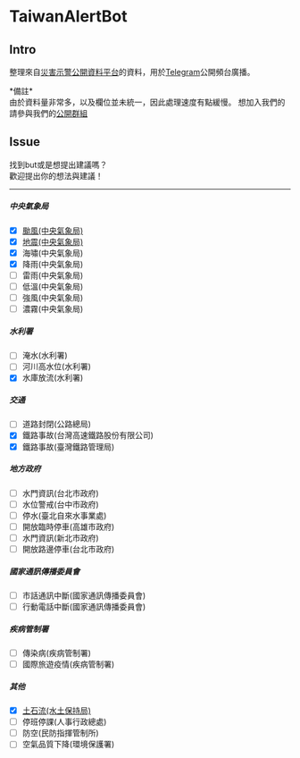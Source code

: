 # TaiwanAlertBot

## Intro
整理來自[災害示警公開資料平台](https://alerts.ncdr.nat.gov.tw)的資料，用於[Telegram](https://telegram.org)公開頻台廣播。

\*備註\*  
由於資料量非常多，以及欄位並未統一，因此處理速度有點緩慢。
想加入我們的請參與我們的[公開群組](https://t.me/joinchat/H06D30hvYRkKZP4mJirjVg)

## Issue
找到but或是想提出建議嗎？  
歡迎提出你的想法與建議！  

---

##### 中央氣象局  

- [x] [颱風(中央氣象局)](https://t.me/Taiwan_Typhoon)
- [x] [地震(中央氣象局)](https://t.me/Taiwan_Earthquake)
- [x] 海嘯(中央氣象局)
- [x] 降雨(中央氣象局)
- [ ] 雷雨(中央氣象局)
- [ ] 低溫(中央氣象局)
- [ ] 強風(中央氣象局)
- [ ] 濃霧(中央氣象局)

##### 水利署
- [ ] 淹水(水利署)
- [ ] 河川高水位(水利署)
- [x] 水庫放流(水利署)

##### 交通
- [ ] 道路封閉(公路總局)
- [x] 鐵路事故(台灣高速鐵路股份有限公司)
- [x] 鐵路事故(臺灣鐵路管理局)

##### 地方政府
- [ ] 水門資訊(台北市政府)
- [ ] 水位警戒(台中市政府)
- [ ] 停水(臺北自來水事業處)
- [ ] 開放臨時停車(高雄市政府)
- [ ] 水門資訊(新北市政府)
- [ ] 開放路邊停車(台北市政府)

##### 國家通訊傳播委員會
- [ ] 市話通訊中斷(國家通訊傳播委員會)
- [ ] 行動電話中斷(國家通訊傳播委員會)

##### 疾病管制署
- [ ] 傳染病(疾病管制署)
- [ ] 國際旅遊疫情(疾病管制署)

##### 其他
- [x] [土石流(水土保持局)](https://t.me/Taiwan_debrisFlow)
- [ ] 停班停課(人事行政總處)
- [ ] 防空(民防指揮管制所)
- [ ] 空氣品質下降(環境保護署)
